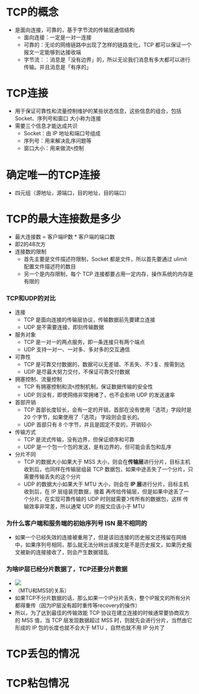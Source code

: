 # TCP的概念

- 是面向连接，可靠的，基于字节流的传输层通信结构
  - 面向连接：一定是一对一连接
  - 可靠的：⽆论的⽹络链路中出现了怎样的链路变化，TCP 都可以保证⼀个报⽂⼀定能够到达接收端
  - 字节流：：消息是「没有边界」的，所以⽆论我们消息有多⼤都可以进⾏传输。并且消息是「有序的」







# TCP连接

- ⽤于保证可靠性和流量控制维护的某些状态信息，这些信息的组合，包括Socket、序列号和窗⼝ ⼤⼩称为连接
- 需要三个信息才能达成共识
  - Socket：由 IP 地址和端⼝号组成 
  - 序列号：⽤来解决乱序问题等 
  - 窗⼝⼤⼩：⽤来做流ᰁ控制







# 确定唯一的TCP连接

- 四元组（源地址，源端口，目的地址，目的端口）







# TCP的最大连接数是多少

- 最大连接数 = 客户端IP数 * 客户端的端口数
- 即2的48次方
- 连接数的限制
  - ⾸先主要是⽂件描述符限制，Socket 都是⽂件，所以⾸先要通过 ulimit 配置⽂件描述符的数⽬
  - 另⼀个是内存限制，每个 TCP 连接都要占⽤⼀定内存，操作系统的内存是有限的







### TCP和UDP的对比

- 连接
  - TCP 是⾯向连接的传输层协议，传输数据前先要建⽴连接
  - UDP 是不需要连接，即刻传输数据
- 服务对象
  - TCP 是⼀对⼀的两点服务，即⼀条连接只有两个端点
  - UDP ⽀持⼀对⼀、⼀对多、多对多的交互通信
- 可靠性
  - TCP 是可靠交付数据的，数据可以⽆差错、不丢失、不᯿复、按需到达
  - UDP 是尽最⼤努⼒交付，不保证可靠交付数据
- 拥塞控制、流量控制
  - TCP 有拥塞控制和流ᰁ控制机制，保证数据传输的安全性
  - UDP 则没有，即使⽹络⾮常拥堵了，也不会影响 UDP 的发送速率
- ⾸部开销
  - TCP ⾸部⻓度较⻓，会有⼀定的开销，⾸部在没有使⽤「选项」字段时是 20 个字节，如果使⽤了「选项」 字段则会变⻓的。 
  - UDP ⾸部只有 8 个字节，并且是固定不变的，开销较⼩
- 传输⽅式
  - TCP 是流式传输，没有边界，但保证顺序和可靠
  - UDP 是⼀个包⼀个包的发送，是有边界的，但可能会丢包和乱序
- 分⽚不同 
  - TCP 的数据⼤⼩如果⼤于 MSS ⼤⼩，则会在**传输层**进⾏分⽚，⽬标主机收到后，也同样在传输层组装 TCP 数据包，如果中途丢失了⼀个分⽚，只需要传输丢失的这个分⽚
  - UDP 的数据⼤⼩如果⼤于 MTU ⼤⼩，则会在 **IP 层**进⾏分⽚，⽬标主机收到后，在 IP 层组装完数据，接着 再传给传输层，但是如果中途丢了⼀个分⽚，在实现可靠传输的 UDP 时则就需要᯿传所有的数据包，这样 传输效率⾮常差，所以通常 UDP 的报⽂应该⼩于 MTU







### 为什么客户端和服务端的初始序列号 ISN 是不相同的

- 如果⼀个已经失效的连接被重⽤了，但是该旧连接的历史报⽂还残留在⽹络中，如果序列号相同，那么就⽆法分辨出该报⽂是不是历史报⽂，如果历史报⽂被新的连接接收了，则会产⽣数据错乱







### 为啥IP层已经分片数据了，TCP还要分片数据

- ![](..\image\MTU和MSS.png)
- （MTU和MSS的关系）
- 如果TCP不分片数据的话，那么如果一个IP分片丢失，整个IP报文的所有分片都得重传（因为IP层没有超时重传等recovery的操作）
- 所以，为了达到最佳的传输效能 TCP 协议在建⽴连接的时候通常要协商双⽅的 MSS 值，当 TCP 层发现数据超过 MSS 时，则就先会进⾏分⽚，当然由它形成的 IP 包的⻓度也就不会⼤于 MTU ，⾃然也就不⽤ IP 分片了





# TCP丢包的情况







# TCP粘包情况

